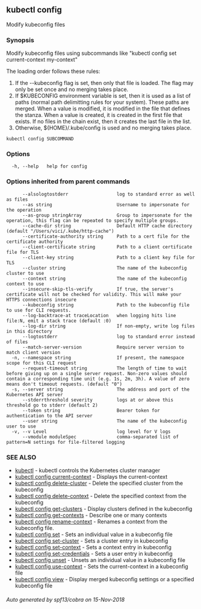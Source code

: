 ## kubectl config

Modify kubeconfig files

### Synopsis

Modify kubeconfig files using subcommands like "kubectl config set current-context my-context" 

The loading order follows these rules: 

  1. If the --kubeconfig flag is set, then only that file is loaded. The flag may only be set once and no merging takes place.  
  2. If $KUBECONFIG environment variable is set, then it is used as a list of paths (normal path delimitting rules for your system). These paths are merged. When a value is modified, it is modified in the file that defines the stanza. When a value is created, it is created in the first file that exists. If no files in the chain exist, then it creates the last file in the list.  
  3. Otherwise, ${HOME}/.kube/config is used and no merging takes place.

```
kubectl config SUBCOMMAND
```

### Options

```
  -h, --help   help for config
```

### Options inherited from parent commands

```
      --alsologtostderr                  log to standard error as well as files
      --as string                        Username to impersonate for the operation
      --as-group stringArray             Group to impersonate for the operation, this flag can be repeated to specify multiple groups.
      --cache-dir string                 Default HTTP cache directory (default "/Users/vici/.kube/http-cache")
      --certificate-authority string     Path to a cert file for the certificate authority
      --client-certificate string        Path to a client certificate file for TLS
      --client-key string                Path to a client key file for TLS
      --cluster string                   The name of the kubeconfig cluster to use
      --context string                   The name of the kubeconfig context to use
      --insecure-skip-tls-verify         If true, the server's certificate will not be checked for validity. This will make your HTTPS connections insecure
      --kubeconfig string                Path to the kubeconfig file to use for CLI requests.
      --log-backtrace-at traceLocation   when logging hits line file:N, emit a stack trace (default :0)
      --log-dir string                   If non-empty, write log files in this directory
      --logtostderr                      log to standard error instead of files
      --match-server-version             Require server version to match client version
  -n, --namespace string                 If present, the namespace scope for this CLI request
      --request-timeout string           The length of time to wait before giving up on a single server request. Non-zero values should contain a corresponding time unit (e.g. 1s, 2m, 3h). A value of zero means don't timeout requests. (default "0")
  -s, --server string                    The address and port of the Kubernetes API server
      --stderrthreshold severity         logs at or above this threshold go to stderr (default 2)
      --token string                     Bearer token for authentication to the API server
      --user string                      The name of the kubeconfig user to use
  -v, --v Level                          log level for V logs
      --vmodule moduleSpec               comma-separated list of pattern=N settings for file-filtered logging
```

### SEE ALSO

* [kubectl](kubectl.md)	 - kubectl controls the Kubernetes cluster manager
* [kubectl config current-context](kubectl_config_current-context.md)	 - Displays the current-context
* [kubectl config delete-cluster](kubectl_config_delete-cluster.md)	 - Delete the specified cluster from the kubeconfig
* [kubectl config delete-context](kubectl_config_delete-context.md)	 - Delete the specified context from the kubeconfig
* [kubectl config get-clusters](kubectl_config_get-clusters.md)	 - Display clusters defined in the kubeconfig
* [kubectl config get-contexts](kubectl_config_get-contexts.md)	 - Describe one or many contexts
* [kubectl config rename-context](kubectl_config_rename-context.md)	 - Renames a context from the kubeconfig file.
* [kubectl config set](kubectl_config_set.md)	 - Sets an individual value in a kubeconfig file
* [kubectl config set-cluster](kubectl_config_set-cluster.md)	 - Sets a cluster entry in kubeconfig
* [kubectl config set-context](kubectl_config_set-context.md)	 - Sets a context entry in kubeconfig
* [kubectl config set-credentials](kubectl_config_set-credentials.md)	 - Sets a user entry in kubeconfig
* [kubectl config unset](kubectl_config_unset.md)	 - Unsets an individual value in a kubeconfig file
* [kubectl config use-context](kubectl_config_use-context.md)	 - Sets the current-context in a kubeconfig file
* [kubectl config view](kubectl_config_view.md)	 - Display merged kubeconfig settings or a specified kubeconfig file

###### Auto generated by spf13/cobra on 15-Nov-2018
